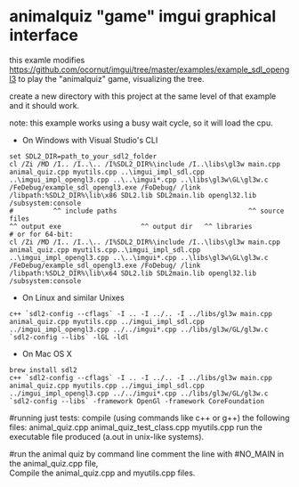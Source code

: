 
# animalquiz "game" imgui graphical interface

this examle modifies https://github.com/ocornut/imgui/tree/master/examples/example_sdl_opengl3
to play the "animalquiz" game, visualizing the tree.

create a new directory with this project at the same level of that example and it should work.

note: this example works using a busy wait cycle, so it will load the cpu.


- On Windows with Visual Studio's CLI

```
set SDL2_DIR=path_to_your_sdl2_folder
cl /Zi /MD /I.. /I..\.. /I%SDL2_DIR%\include /I..\libs\gl3w main.cpp animal_quiz.cpp myutils.cpp ..\imgui_impl_sdl.cpp ..\imgui_impl_opengl3.cpp ..\..\imgui*.cpp ..\libs\gl3w\GL\gl3w.c /FeDebug/example_sdl_opengl3.exe /FoDebug/ /link /libpath:%SDL2_DIR%\lib\x86 SDL2.lib SDL2main.lib opengl32.lib /subsystem:console
#          ^^ include paths                                 ^^ source files                                                                                  ^^ output exe                    ^^ output dir   ^^ libraries
# or for 64-bit:
cl /Zi /MD /I.. /I..\.. /I%SDL2_DIR%\include /I..\libs\gl3w main.cpp animal_quiz.cpp myutils.cpp..\imgui_impl_sdl.cpp ..\imgui_impl_opengl3.cpp ..\..\imgui*.cpp ..\libs\gl3w\GL\gl3w.c /FeDebug/example_sdl_opengl3.exe /FoDebug/ /link /libpath:%SDL2_DIR%\lib\x64 SDL2.lib SDL2main.lib opengl32.lib /subsystem:console
```

- On Linux and similar Unixes

```
c++ `sdl2-config --cflags` -I .. -I ../.. -I ../libs/gl3w main.cpp animal_quiz.cpp myutils.cpp ../imgui_impl_sdl.cpp ../imgui_impl_opengl3.cpp ../../imgui*.cpp ../libs/gl3w/GL/gl3w.c `sdl2-config --libs` -lGL -ldl
```

- On Mac OS X

```
brew install sdl2
c++ `sdl2-config --cflags` -I .. -I ../.. -I ../libs/gl3w main.cpp animal_quiz.cpp myutils.cpp ../imgui_impl_sdl.cpp ../imgui_impl_opengl3.cpp ../../imgui*.cpp ../libs/gl3w/GL/gl3w.c `sdl2-config --libs` -framework OpenGl -framework CoreFoundation
```


#running just tests: 
compile (using commands like c++ or g++) the following files: animal_quiz.cpp animal_quiz_test_class.cpp myutils.cpp
run the executable file produced (a.out in unix-like systems).

#run the animal quiz by command line
comment the line with #NO_MAIN in the animal_quiz.cpp file,\
Compile the animal_quiz.cpp and myutils.cpp files.




